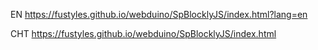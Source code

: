 
EN
https://fustyles.github.io/webduino/SpBlocklyJS/index.html?lang=en

CHT
https://fustyles.github.io/webduino/SpBlocklyJS/index.html

